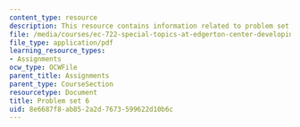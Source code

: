```yaml
---
content_type: resource
description: This resource contains information related to problem set 6.
file: /media/courses/ec-722-special-topics-at-edgerton-center-developing-world-prosthetics-spring-2010/8e6687f8ab852a2d7673599622d10b6c_MITEC_722S10_pset6.pdf
file_type: application/pdf
learning_resource_types:
- Assignments
ocw_type: OCWFile
parent_title: Assignments
parent_type: CourseSection
resourcetype: Document
title: Problem set 6
uid: 8e6687f8-ab85-2a2d-7673-599622d10b6c
---
```

